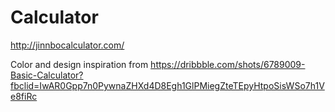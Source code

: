 # Calculator

http://jinnbocalculator.com/

Color and design inspiration from https://dribbble.com/shots/6789009-Basic-Calculator?fbclid=IwAR0Gpp7n0PywnaZHXd4D8Egh1GlPMiegZteTEpyHtpoSisWSo7h1Ve8fiRc
